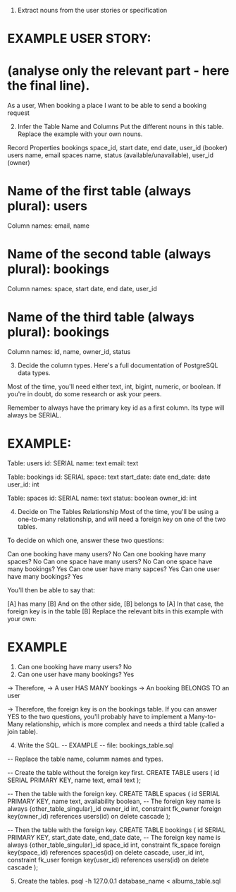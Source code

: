 1. Extract nouns from the user stories or specification
# EXAMPLE USER STORY:
# (analyse only the relevant part - here the final line).

As a user,
When booking a place I want to be able to send a booking request

2. Infer the Table Name and Columns
Put the different nouns in this table. Replace the example with your own nouns.

Record	    Properties
bookings    space_id, start date, end date, user_id (booker)
users       name, email
spaces      name, status (available/unavailable), user_id (owner) 

# Name of the first table (always plural): users

Column names: email, name

# Name of the second table (always plural): bookings

Column names: space, start date, end date, user_id

# Name of the third table (always plural): bookings

Column names: id, name, owner_id, status


3. Decide the column types.
Here's a full documentation of PostgreSQL data types.

Most of the time, you'll need either text, int, bigint, numeric, or boolean. If you're in doubt, do some research or ask your peers.

Remember to always have the primary key id as a first column. Its type will always be SERIAL.

# EXAMPLE:

Table: users
id: SERIAL
name: text
email: text

Table: bookings
id: SERIAL
space: text
start_date: date
end_date: date
user_id: int

Table: spaces
id: SERIAL
name: text
status: boolean
owner_id: int

4. Decide on The Tables Relationship
Most of the time, you'll be using a one-to-many relationship, and will need a foreign key on one of the two tables.

To decide on which one, answer these two questions:

Can one booking have many users? No
Can one booking have many spaces? No
Can one space have many users? No
Can one space have many bookings? Yes
Can one user have many sapces? Yes
Can one user have many bookings? Yes

You'll then be able to say that:

[A] has many [B]
And on the other side, [B] belongs to [A]
In that case, the foreign key is in the table [B]
Replace the relevant bits in this example with your own:

# EXAMPLE

1. Can one booking have many users? No
2. Can one user have many bookings? Yes

-> Therefore,
-> A user HAS MANY bookings
-> An booking BELONGS TO an user

-> Therefore, the foreign key is on the bookings table.
If you can answer YES to the two questions, you'll probably have to implement a Many-to-Many relationship, which is more complex and needs a third table (called a join table).

4. Write the SQL.
-- EXAMPLE
-- file: bookings_table.sql

-- Replace the table name, columm names and types.

-- Create the table without the foreign key first.
CREATE TABLE users (
    id SERIAL PRIMARY KEY,
    name text,
    email text
);

-- Then the table with the foreign key.
CREATE TABLE spaces (
  id SERIAL PRIMARY KEY,
  name text,
  availability boolean,
-- The foreign key name is always {other_table_singular}_id
  owner_id int,
  constraint fk_owner foreign key(owner_id)
    references users(id)
    on delete cascade
);

-- Then the table with the foreign key.
CREATE TABLE bookings (
  id SERIAL PRIMARY KEY,
  start_date date,
  end_date date,
-- The foreign key name is always {other_table_singular}_id
  space_id int,
  constraint fk_space foreign key(space_id)
    references spaces(id)
    on delete cascade,
  user_id int,
  constraint fk_user foreign key(user_id)
    references users(id)
    on delete cascade
);

5. Create the tables.
psql -h 127.0.0.1 database_name < albums_table.sql